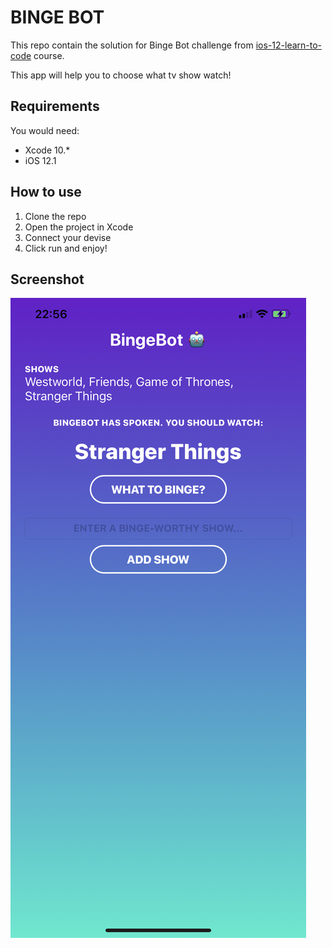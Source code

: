 #  BINGE BOT

This repo contain the solution for Binge Bot challenge from [ios-12-learn-to-code](https://www.udemy.com/ios-12-learn-to-code)  course.

This app will help you to choose what tv show watch!

## Requirements

You would need:

* Xcode 10.*
* iOS 12.1

## How to use

1. Clone the repo
2. Open the project in Xcode
3. Connect your devise
4. Click run and enjoy!

## Screenshot

![Screenshot](https://raw.githubusercontent.com/Ajeo/binge-bot/master/screenshots/1.jpeg)

